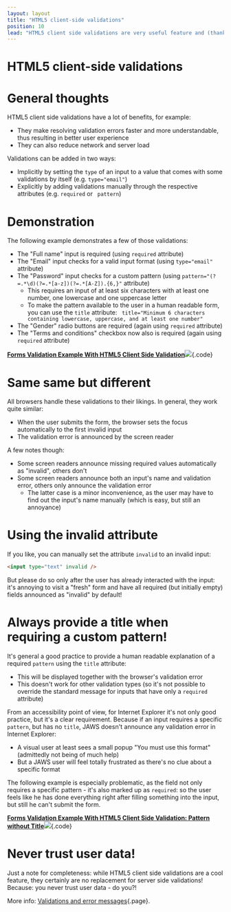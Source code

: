 ```yaml
---
layout: layout
title: "HTML5 client-side validations"
position: 10
lead: "HTML5 client side validations are very useful feature and (thank heavens!) are supported to a high degree by screen readers."
---
```


# HTML5 client-side validations

# General thoughts

HTML5 client side validations have a lot of benefits, for example:

- They make resolving validation errors faster and more understandable, thus resulting in better user experience
- They can also reduce network and server load

Validations can be added in two ways:

- Implicitly by setting the `type` of an input to a value that comes with some validations by itself (e.g. `type="email"`)
- Explicitly by adding validations manually through the respective attributes (e.g. `required` or ` pattern`)

# Demonstration

The following example demonstrates a few of those validations:

- The "Full name" input is required (using `required` attribute)
- The "Email" input checks for a valid input format (using `type="email"` attribute)
- The "Password" input checks for a custom pattern (using `pattern="(?=.*\d)(?=.*[a-z])(?=.*[A-Z]).{6,}"` attribute)
    - This requires an input of at least six characters with at least one number, one lowercase and one uppercase letter
    - To make the pattern available to the user in a human readable form, you can use the `title` attribute: ` title="Minimum 6 characters containing lowercase, uppercase, and at least one number"`
- The "Gender" radio buttons are required (again using `required` attribute)
- The "Terms and conditions" checkbox now also is required (again using `required` attribute)

[**Forms Validation Example With HTML5 Client Side Validation**![](https://s3-us-west-2.amazonaws.com/i.cdpn.io/1279260.qPBNNO.small.b0b03f1d-70bb-486d-91c4-f011b963203b.png)](https://codepen.io/accessibility-developer-guide/pen/qPBNNO){.code}

# Same same but different

All browsers handle these validations to their likings. In general, they work quite similar:

- When the user submits the form, the browser sets the focus automatically to the first invalid input
- The validation error is announced by the screen reader

A few notes though:

- Some screen readers announce missing required values automatically as "invalid", others don't
- Some screen readers announce both an input's name and validation error, others only announce the validation error
    - The latter case is a minor inconvenience, as the user may have to find out the input's name manually (which is easy, but still an annoyance)

# Using the invalid attribute

If you like, you can manually set the attribute `invalid` to an invalid input:

```html
<input type="text" invalid />
```

But please do so only after the user has already interacted with the input: it's annoying to visit a "fresh" form and have all required (but initially empty) fields announced as "invalid" by default!

# Always provide a title when requiring a custom pattern!

It's general a good practice to provide a human readable explanation of a required `pattern` using the `title` attribute:

- This will be displayed together with the browser's validation error
- This doesn't work for other validation types (so it's not possible to override the standard message for inputs that have only a `required` attribute)

From an accessibility point of view, for Internet Explorer it's not only good practice, but it's a clear requirement. Because if an input requires a specific `pattern`, but has no `title`, JAWS doesn't announce any validation error in Internet Explorer:

- A visual user at least sees a small popup "You must use this format" (admittedly not being of much help)
- But a JAWS user will feel totally frustrated as there's no clue about a specific format

The following example is especially problematic, as the field not only requires a specific pattern - it's also marked up as `required`: so the user feels like he has done everything right after filling something into the input, but still he can't submit the form.

[**Forms Validation Example With HTML5 Client Side Validation: Pattern without Title**![](https://s3-us-west-2.amazonaws.com/i.cdpn.io/1279260.NaWZzB.small.b701dea9-2eee-4a02-945c-a741aa53d731.png)](https://codepen.io/accessibility-developer-guide/pen/NaWZzB){.code}

# Never trust user data!

Just a note for completeness: while HTML5 client side validations are a cool feature, they certainly are no replacement for server side validations! Because: you never trust user data - do you?!

More info: [Validations and error messages](/examples/forms/validations-and-error-messages){.page}.